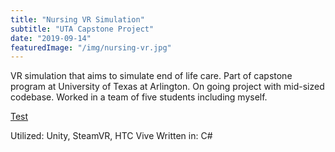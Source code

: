 ```yaml
---
title: "Nursing VR Simulation"
subtitle: "UTA Capstone Project"
date: "2019-09-14"
featuredImage: "/img/nursing-vr.jpg"
---
```


VR simulation that aims to simulate end of life care. Part of capstone program at University of Texas at Arlington. On going project with mid-sized codebase. Worked in a team of five students including myself.

<a href="https://utavirtualrealitysimulation.site.live/">Test</a>

Utilized: Unity, SteamVR, HTC Vive
Written in: C#